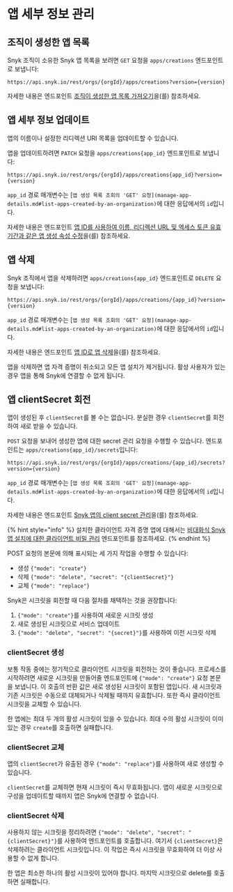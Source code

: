 # 앱 세부 정보 관리

## 조직이 생성한 앱 목록

Snyk 조직이 소유한 Snyk 앱 목록을 보려면 `GET` 요청을 `apps/creations` 엔드포인트로 보냅니다:

`https://api.snyk.io/rest/orgs/{orgId}/apps/creations?version={version}`

자세한 내용은 엔드포인트 [조직이 생성한 앱 목록 가져오기](../reference/apps.md#orgs-org\_id-apps-1)을(를) 참조하세요.

## 앱 세부 정보 업데이트

앱의 이름이나 설정한 리디렉션 URI 목록을 업데이트할 수 있습니다.

앱을 업데이트하려면 `PATCH` 요청을 `apps/creations{app_id}` 엔드포인트로 보냅니다:

`https://api.snyk.io/rest/orgs/{orgId}/apps/creations{app_id}?version={version}`

`app_id` 경로 매개변수는 [`앱 생성 목록 조회의 'GET' 요청](manage-app-details.md#list-apps-created-by-an-organization)`에 대한 응답에서의 `id`입니다.

자세한 내용은 엔드포인트 [앱 ID를 사용하여 이름, 리디렉션 URL 및 엑세스 토큰 유효 기간과 같은 앱 생성 속성 수정](../reference/apps.md#orgs-org\_id-apps-creations-app\_id)을(를) 참조하세요.

## 앱 삭제

Snyk 조직에서 앱을 삭제하려면 `apps/creations{app_id}` 엔드포인트로 `DELETE` 요청을 보냅니다:

`https://api.snyk.io/rest/orgs/{orgId}/apps/creations/{app_id}?version={version}`

`app_id` 경로 매개변수는 [`앱 생성 목록 조회의 'GET' 요청](manage-app-details.md#list-apps-created-by-an-organization)`에 대한 응답에서의 `id`입니다.

자세한 내용은 엔드포인트 [앱 ID로 앱 삭제](../reference/apps.md#orgs-org\_id-apps-client\_id-2)을(를) 참조하세요.

앱을 삭제하면 앱 자격 증명이 취소되고 모든 앱 설치가 제거됩니다. 활성 사용자가 있는 경우 앱을 통해 Snyk에 연결할 수 없게 됩니다.

## 앱 clientSecret 회전

앱이 생성된 후 `clientSecret`를 볼 수는 없습니다. 분실한 경우 `clientSecret`를 회전하여 새로 받을 수 있습니다.

`POST` 요청을 보내어 생성한 앱에 대한 secret 관리 요청을 수행할 수 있습니다. 엔드포인트는 `apps/creations{app_id}/secrets`입니다:

`https://api.snyk.io/rest/orgs/{orgId}/apps/creations/{app_id}/secrets?version={version}`

`app_id` 경로 매개변수는 [`앱 생성 목록 조회의 'GET' 요청](manage-app-details.md#list-apps-created-by-an-organization)`에 대한 응답에서의 `id`입니다.

자세한 내용은 엔드포인트 [Snyk 앱의 client secret 관리](../reference/apps.md#orgs-org\_id-apps-creations-app\_id-secrets)을(를) 참조하세요.

{% hint style="info" %}
설치한 클라이언트 자격 증명 앱에 대해서는 [비대화식 Snyk 앱 설치에 대한 클라이언트 비밀 관리](../reference/apps.md#groups-group\_id-apps-installs-install\_id-secrets) 엔드포인트를 참조하세요.
{% endhint %}

POST 요청의 본문에 의해 표시되는 세 가지 작업을 수행할 수 있습니다:

* 생성 `{"mode": "create"}`
* 삭제 `{"mode": "delete", "secret": "{clientSecret}"}`
* 교체 `{"mode": "replace"}`

Snyk은 시크릿을 회전할 때 다음 절차를 채택하는 것을 권장합니다:

1. `{"mode": "create"}`를 사용하여 새로운 시크릿 생성
2. 새로 생성된 시크릿으로 서비스 업데이트
3. `{"mode": "delete", "secret": "{secret}"}`를 사용하여 이전 시크릿 삭제

### clientSecret 생성

보통 작동 중에는 정기적으로 클라이언트 시크릿을 회전하는 것이 좋습니다. 프로세스를 시작하려면 새로운 시크릿을 만들어줄 엔드포인트에 `{"mode": "create"}` 요청 본문을 보냅니다. 이 호출의 반환 값은 새로 생성된 시크릿이 포함된 앱입니다. 새 시크릿과 기존 시크릿은 수동으로 대체되거나 삭제될 때까지 유효합니다. 또한 즉시 클라이언트 시크릿을 교체할 수 있습니다.

한 앱에는 최대 두 개의 활성 시크릿이 있을 수 있습니다. 최대 수의 활성 시크릿이 이미 있는 경우 `create`를 호출하면 실패합니다.

### clientSecret 교체

앱의 `clientSecret`가 유출된 경우 `{"mode": "replace"}`를 사용하여 새로 생성할 수 있습니다.

`clientSecret`를 교체하면 현재 시크릿이 즉시 무효화됩니다. 앱이 새로운 시크릿으로 구성을 업데이트할 때까지 앱은 Snyk에 연결할 수 없습니다.

### clientSecret 삭제

사용하지 않는 시크릿을 정리하려면 `{"mode": "delete", "secret": "{clientSecret}"}`를 사용하여 엔드포인트를 호출합니다. 여기서 `{clientSecret}`은 삭제하려는 클라이언트 시크릿입니다. 이 작업은 즉시 시크릿을 무효화하여 더 이상 사용할 수 없게 합니다.

한 앱은 최소한 하나의 활성 시크릿이 있어야 합니다. 마지막 시크릿으로 delete를 호출하면 실패합니다.